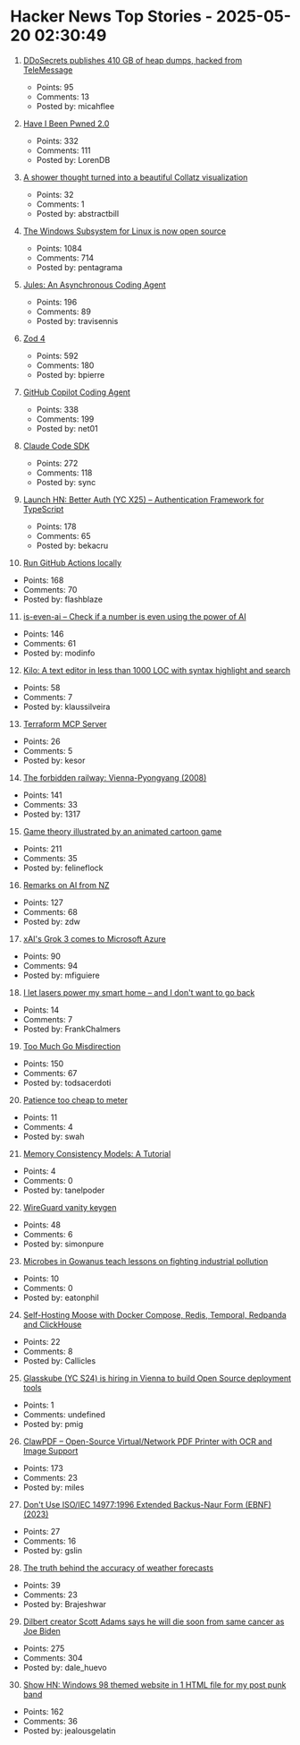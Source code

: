 # Hacker News Top Stories - 2025-05-20 02:30:49

1. [DDoSecrets publishes 410 GB of heap dumps, hacked from TeleMessage](https://micahflee.com/ddosecrets-publishes-410-gb-of-heap-dumps-hacked-from-telemessages-archive-server/)
   - Points: 95
   - Comments: 13
   - Posted by: micahflee

2. [Have I Been Pwned 2.0](https://www.troyhunt.com/have-i-been-pwned-2-0-is-now-live/)
   - Points: 332
   - Comments: 111
   - Posted by: LorenDB

3. [A shower thought turned into a beautiful Collatz visualization](https://abstractnonsense.com/collatz/)
   - Points: 32
   - Comments: 1
   - Posted by: abstractbill

4. [The Windows Subsystem for Linux is now open source](https://blogs.windows.com/windowsdeveloper/2025/05/19/the-windows-subsystem-for-linux-is-now-open-source/)
   - Points: 1084
   - Comments: 714
   - Posted by: pentagrama

5. [Jules: An Asynchronous Coding Agent](https://jules.google/)
   - Points: 196
   - Comments: 89
   - Posted by: travisennis

6. [Zod 4](https://zod.dev/v4)
   - Points: 592
   - Comments: 180
   - Posted by: bpierre

7. [GitHub Copilot Coding Agent](https://github.blog/changelog/2025-05-19-github-copilot-coding-agent-in-public-preview/)
   - Points: 338
   - Comments: 199
   - Posted by: net01

8. [Claude Code SDK](https://docs.anthropic.com/en/docs/claude-code/sdk)
   - Points: 272
   - Comments: 118
   - Posted by: sync

9. [Launch HN: Better Auth (YC X25) – Authentication Framework for TypeScript](undefined)
   - Points: 178
   - Comments: 65
   - Posted by: bekacru

10. [Run GitHub Actions locally](https://github.com/nektos/act)
   - Points: 168
   - Comments: 70
   - Posted by: flashblaze

11. [is-even-ai – Check if a number is even using the power of AI](https://www.npmjs.com/package/is-even-ai)
   - Points: 146
   - Comments: 61
   - Posted by: modinfo

12. [Kilo: A text editor in less than 1000 LOC with syntax highlight and search](https://github.com/antirez/kilo)
   - Points: 58
   - Comments: 7
   - Posted by: klaussilveira

13. [Terraform MCP Server](https://github.com/hashicorp/terraform-mcp-server)
   - Points: 26
   - Comments: 5
   - Posted by: kesor

14. [The forbidden railway: Vienna-Pyongyang (2008)](http://vienna-pyongyang.blogspot.com/2008/04/how-everything-began.html)
   - Points: 141
   - Comments: 33
   - Posted by: 1317

15. [Game theory illustrated by an animated cartoon game](https://ncase.me/trust/)
   - Points: 211
   - Comments: 35
   - Posted by: felineflock

16. [Remarks on AI from NZ](https://nealstephenson.substack.com/p/remarks-on-ai-from-nz)
   - Points: 127
   - Comments: 68
   - Posted by: zdw

17. [xAI's Grok 3 comes to Microsoft Azure](https://techcrunch.com/2025/05/19/xais-grok-3-comes-to-microsoft-azure/)
   - Points: 90
   - Comments: 94
   - Posted by: mfiguiere

18. [I let lasers power my smart home – and I don't want to go back](https://www.theverge.com/tech/663899/wi-charge-alfred-smart-lock-wireless-power-review)
   - Points: 14
   - Comments: 7
   - Posted by: FrankChalmers

19. [Too Much Go Misdirection](https://flak.tedunangst.com/post/too-much-go-misdirection)
   - Points: 150
   - Comments: 67
   - Posted by: todsacerdoti

20. [Patience too cheap to meter](https://www.seangoedecke.com/patience-too-cheap-to-meter/)
   - Points: 11
   - Comments: 4
   - Posted by: swah

21. [Memory Consistency Models: A Tutorial](https://jamesbornholt.com/blog/memory-models/)
   - Points: 4
   - Comments: 0
   - Posted by: tanelpoder

22. [WireGuard vanity keygen](https://github.com/axllent/wireguard-vanity-keygen)
   - Points: 48
   - Comments: 6
   - Posted by: simonpure

23. [Microbes in Gowanus teach lessons on fighting industrial pollution](https://engineering.nyu.edu/news/microbes-brooklyn-superfund-site-teach-lessons-fighting-industrial-pollution)
   - Points: 10
   - Comments: 0
   - Posted by: eatonphil

24. [Self-Hosting Moose with Docker Compose, Redis, Temporal, Redpanda and ClickHouse](https://docs.fiveonefour.com/moose/deploying/self-hosting/deploying-with-docker-compose)
   - Points: 22
   - Comments: 8
   - Posted by: Callicles

25. [Glasskube (YC S24) is hiring in Vienna to build Open Source deployment tools](https://www.ycombinator.com/companies/glasskube/jobs/wjB77iZ-founding-engineer-go-typescript-kubernetes-docker)
   - Points: 1
   - Comments: undefined
   - Posted by: pmig

26. [ClawPDF – Open-Source Virtual/Network PDF Printer with OCR and Image Support](https://github.com/clawsoftware/clawPDF)
   - Points: 173
   - Comments: 23
   - Posted by: miles

27. [Don't Use ISO/IEC 14977:1996 Extended Backus-Naur Form (EBNF) (2023)](https://dwheeler.com/essays/dont-use-iso-14977-ebnf.html)
   - Points: 27
   - Comments: 16
   - Posted by: gslin

28. [The truth behind the accuracy of weather forecasts](https://www.abc.net.au/news/2025-05-16/weather-forecast-accuracy-bom/105297540)
   - Points: 39
   - Comments: 23
   - Posted by: Brajeshwar

29. [Dilbert creator Scott Adams says he will die soon from same cancer as Joe Biden](https://www.thewrap.com/dilbert-scott-adams-prostate-cancer-biden/)
   - Points: 275
   - Comments: 304
   - Posted by: dale_huevo

30. [Show HN: Windows 98 themed website in 1 HTML file for my post punk band](https://corp.band)
   - Points: 162
   - Comments: 36
   - Posted by: jealousgelatin

